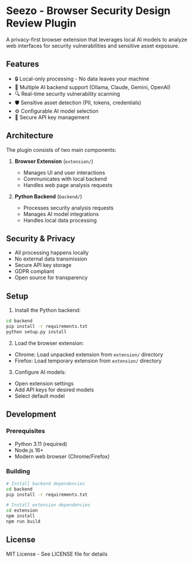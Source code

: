 # Seezo - Browser Security Design Review Plugin

A privacy-first browser extension that leverages local AI models to analyze web interfaces for security vulnerabilities and sensitive asset exposure.

## Features

- 🔒 Local-only processing - No data leaves your machine
- 🤖 Multiple AI backend support (Ollama, Claude, Gemini, OpenAI)
- 🔍 Real-time security vulnerability scanning
- 🛡️ Sensitive asset detection (PII, tokens, credentials)
- ⚙️ Configurable AI model selection
- 🔐 Secure API key management

## Architecture

The plugin consists of two main components:

1. **Browser Extension** (`extension/`)
   - Manages UI and user interactions
   - Communicates with local backend
   - Handles web page analysis requests

2. **Python Backend** (`backend/`)
   - Processes security analysis requests
   - Manages AI model integrations
   - Handles local data processing

## Security & Privacy

- All processing happens locally
- No external data transmission
- Secure API key storage
- GDPR compliant
- Open source for transparency

## Setup

1. Install the Python backend:
```bash
cd backend
pip install -r requirements.txt
python setup.py install
```

2. Load the browser extension:
- Chrome: Load unpacked extension from `extension/` directory
- Firefox: Load temporary extension from `extension/` directory

3. Configure AI models:
- Open extension settings
- Add API keys for desired models
- Select default model

## Development

### Prerequisites
- Python 3.11 (required)
- Node.js 16+
- Modern web browser (Chrome/Firefox)

### Building
```bash
# Install backend dependencies
cd backend
pip install -r requirements.txt

# Install extension dependencies
cd extension
npm install
npm run build
```

## License

MIT License - See LICENSE file for details 